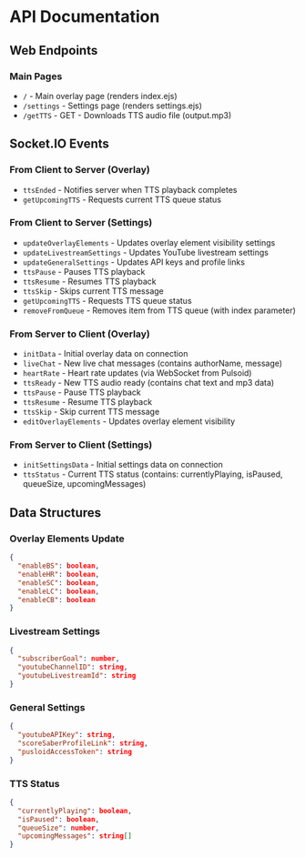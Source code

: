 # API Documentation

## Web Endpoints

### Main Pages
- `/` - Main overlay page (renders index.ejs)
- `/settings` - Settings page (renders settings.ejs)
- `/getTTS` - GET - Downloads TTS audio file (output.mp3)

## Socket.IO Events

### From Client to Server (Overlay)
- `ttsEnded` - Notifies server when TTS playback completes
- `getUpcomingTTS` - Requests current TTS queue status

### From Client to Server (Settings)
- `updateOverlayElements` - Updates overlay element visibility settings
- `updateLivestreamSettings` - Updates YouTube livestream settings
- `updateGeneralSettings` - Updates API keys and profile links
- `ttsPause` - Pauses TTS playback
- `ttsResume` - Resumes TTS playback
- `ttsSkip` - Skips current TTS message
- `getUpcomingTTS` - Requests TTS queue status
- `removeFromQueue` - Removes item from TTS queue (with index parameter)

### From Server to Client (Overlay)
- `initData` - Initial overlay data on connection
- `liveChat` - New live chat messages (contains authorName, message)
- `heartRate` - Heart rate updates (via WebSocket from Pulsoid)
- `ttsReady` - New TTS audio ready (contains chat text and mp3 data)
- `ttsPause` - Pause TTS playback
- `ttsResume` - Resume TTS playback
- `ttsSkip` - Skip current TTS message
- `editOverlayElements` - Updates overlay element visibility

### From Server to Client (Settings)
- `initSettingsData` - Initial settings data on connection
- `ttsStatus` - Current TTS status (contains: currentlyPlaying, isPaused, queueSize, upcomingMessages)

## Data Structures

### Overlay Elements Update
```json
{
  "enableBS": boolean,
  "enableHR": boolean,
  "enableSC": boolean,
  "enableLC": boolean,
  "enableCB": boolean
}
```

### Livestream Settings
```json
{
  "subscriberGoal": number,
  "youtubeChannelID": string,
  "youtubeLivestreamId": string
}
```

### General Settings
```json
{
  "youtubeAPIKey": string,
  "scoreSaberProfileLink": string,
  "pusloidAccessToken": string
}
```

### TTS Status
```json
{
  "currentlyPlaying": boolean,
  "isPaused": boolean,
  "queueSize": number,
  "upcomingMessages": string[]
}